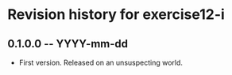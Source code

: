 # Revision history for exercise12-i

## 0.1.0.0 -- YYYY-mm-dd

* First version. Released on an unsuspecting world.
